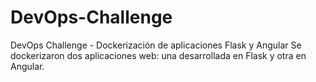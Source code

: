 # DevOps-Challenge

DevOps Challenge - Dockerización de aplicaciones Flask y Angular
Se dockerizaron dos aplicaciones web: 
una desarrollada en Flask y otra en Angular.

